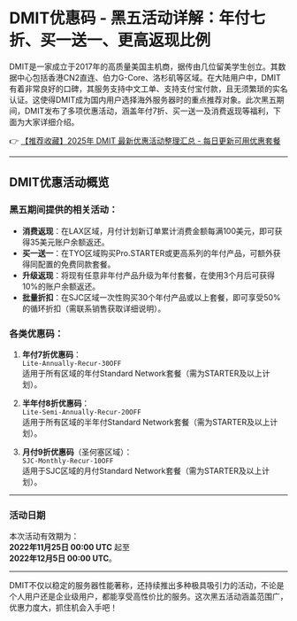 # DMIT优惠码 - 黑五活动详解：年付七折、买一送一、更高返现比例

DMIT是一家成立于2017年的高质量美国主机商，据传由几位留美学生创立。其数据中心包括香港CN2直连、伯力G-Core、洛杉矶等区域。在大陆用户中，DMIT有着非常良好的口碑，其服务支持中文工单、支持支付宝付款，且无须繁琐的实名认证。这使得DMIT成为国内用户选择海外服务器时的重点推荐对象。此次黑五期间，DMIT发布了多项优惠活动，涵盖年付7折、买一送一及消费返现等福利，下面为大家详细介绍。

👉 [【推荐收藏】2025年 DMIT 最新优惠活动整理汇总 - 每日更新可用优惠套餐](https://bit.ly/dmit_coupon)

---

## DMIT优惠活动概览

### 黑五期间提供的相关活动：
- **消费返现**：在LAX区域，月付计划新订单累计消费金额每满100美元，即可获得35美元账户余额返还。
- **买一送一**：在TYO区域购买Pro.STARTER或更高系列的年付产品，可额外获得同配置的免费同款套餐。
- **升级返现**：将现有任意非年付产品升级为年付套餐，在使用3个月后可获得10%的账户余额返还。
- **批量折扣**：在SJC区域一次性购买30个年付产品或以上套餐，即可享受50%的循环折扣（需联系销售获取详细说明）。

### 各类优惠码：
1. **年付7折优惠码**：  
   `Lite-Annually-Recur-30OFF`  
   适用于所有区域的年付Standard Network套餐（需为STARTER及以上计划）。

2. **半年付8折优惠码**：  
   `Lite-Semi-Annually-Recur-20OFF`  
   适用于所有区域的半年付Standard Network套餐（需为STARTER及以上计划）。

3. **月付9折优惠码**（圣何塞区域）：  
   `SJC-Monthly-Recur-10OFF`  
   适用于SJC区域的月付Standard Network套餐（需为STARTER及以上计划）。

---

### 活动日期
本次活动有效期为：  
**2022年11月25日 00:00 UTC** 起至  
**2022年12月5日 00:00 UTC**。

---

DMIT不仅以稳定的服务器性能著称，还持续推出多种极具吸引力的活动，不论是个人用户还是企业级用户，都能享受高性价比的服务。这次黑五活动涵盖范围广，优惠力度大，抓住机会入手吧！